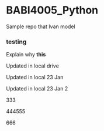 # BABI4005_Python

Sample repo that Ivan model

### testing

Explain why **this**

Updated in local drive


Updated in local 23 Jan

Updated in local 23 Jan 2

333

444555

666